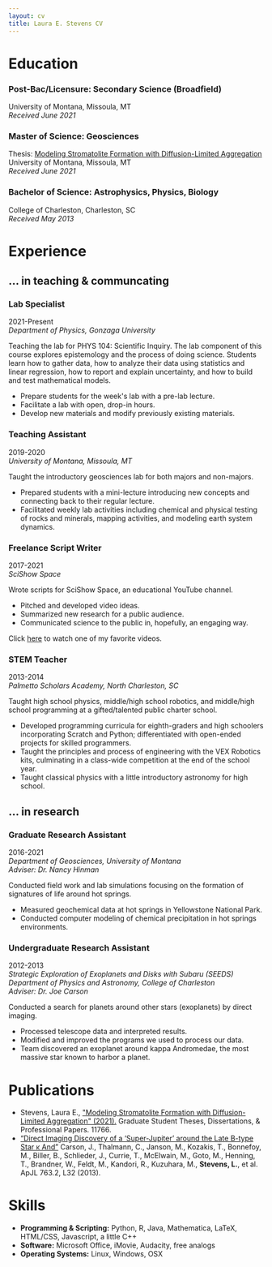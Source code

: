 ```yaml
---
layout: cv
title: Laura E. Stevens CV
---
```

# Education
### Post-Bac/Licensure: Secondary Science (Broadfield)
University of Montana, Missoula, MT  
*Received June 2021*
 
### Master of Science: Geosciences

Thesis: [Modeling Stromatolite Formation with Diffusion-Limited Aggregation](https://scholarworks.umt.edu/etd/11766/)    
University of Montana, Missoula, MT    
*Received June 2021*

### Bachelor of Science: Astrophysics, Physics, Biology
College of Charleston, Charleston, SC    
*Received May 2013*

# Experience
##  ... in teaching & communcating
### Lab Specialist
2021-Present    
*Department of Physics, Gonzaga University*

Teaching the lab for PHYS 104: Scientific Inquiry. The lab component of this course explores epistemology and the process of doing science. Students learn how to gather data, how to analyze their data using statistics and linear regression, how to report and explain uncertainty, and how to build and test mathematical models. 

- Prepare students for the week's lab with a pre-lab lecture. 
- Facilitate a lab with open, drop-in hours. 
- Develop new materials and modify previously existing materials. 

### Teaching Assistant
2019-2020    
*University of Montana, Missoula, MT*

Taught the introductory geosciences lab for both majors and non-majors. 
- Prepared students with a mini-lecture introducing new concepts and connecting back to their regular lecture.
- Facilitated weekly lab activities including chemical and physical testing of rocks and minerals, mapping activities, and modeling earth system dynamics.

### Freelance Script Writer
2017-2021    
*SciShow Space*

Wrote scripts for SciShow Space, an educational YouTube channel. 
- Pitched and developed video ideas.
- Summarized new research for a public audience.
- Communicated science to the public in, hopefully, an engaging way. 

Click [here](https://www.youtube.com/watch?v=vEiSZaRnfIg) to watch one of my favorite videos.

### STEM Teacher
2013-2014    
*Palmetto Scholars Academy, North Charleston, SC*

Taught high school physics, middle/high school robotics, and middle/high school programming at a gifted/talented public charter school.
- Developed programming curricula for eighth-graders and high schoolers incorporating Scratch and Python; differentiated with open-ended projects for skilled programmers.
- Taught the principles and process of engineering with the VEX Robotics kits, culminating in a class-wide competition at the end of the school year.
- Taught classical physics with a little introductory astronomy for high school.

## ... in research
### Graduate Research Assistant
2016-2021    
*Department of Geosciences, University of Montana*    
*Adviser: Dr. Nancy Hinman*

Conducted field work and lab simulations focusing on the formation of signatures of life around hot springs. 
- Measured geochemical data at hot springs in Yellowstone National Park. 
- Conducted computer modeling of chemical precipitation in hot springs environments.

### Undergraduate Research Assistant
2012-2013    
*Strategic Exploration of Exoplanets and Disks with Subaru (SEEDS)*    
*Department of Physics and Astronomy, College of Charleston*    
*Adviser: Dr. Joe Carson*

Conducted a search for planets around other stars (exoplanets) by direct imaging.
- Processed telescope data and interpreted results.
- Modified and improved the programs we used to process our data.
- Team discovered an exoplanet around kappa Andromedae, the most massive star known to harbor a planet.

# Publications
- Stevens, Laura E., ["Modeling Stromatolite Formation with Diffusion-Limited Aggregation" (2021).](https://scholarworks.umt.edu/etd/11766) Graduate Student Theses, Dissertations, & Professional Papers. 11766.
- [“Direct Imaging Discovery of a ‘Super-Jupiter’ around the Late B-type Star κ And”](https://iopscience.iop.org/article/10.1088/2041-8205/763/2/L32/meta) Carson, J., Thalmann, C., Janson, M., Kozakis, T., Bonnefoy, M., Biller, B., Schlieder, J., Currie, T., McElwain, M., Goto, M., Henning, T., Brandner, W., Feldt, M., Kandori, R., Kuzuhara, M., **Stevens, L.**, et al. ApJL 763.2, L32 (2013).

# Skills
- **Programming & Scripting:** Python, R, Java, Mathematica, LaTeX, HTML/CSS, Javascript, a little C++
- **Software:** Microsoft Office, iMovie, Audacity, free analogs
- **Operating Systems:** Linux, Windows, OSX